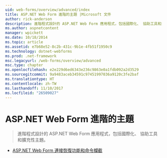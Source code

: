 ```yaml
---
uid: web-forms/overview/advanced/index
title: ASP.NET Web Form 進階的主題 |Microsoft 文件
author: rick-anderson
description: 進階程式設計的 ASP.NET Web Form 應用程式，包括國際化、 協助工具和擴充性主題。
ms.author: aspnetcontent
manager: wpickett
ms.date: 10/18/2014
ms.topic: article
ms.assetid: e7b68e52-8c2b-431c-9b1e-4fb51f1950c9
ms.technology: dotnet-webforms
ms.prod: .net-framework
msc.legacyurl: /web-forms/overview/advanced
msc.type: chapter
ms.openlocfilehash: e2e229d6ed6343e236c9863e0a1fdb092a2d3529
ms.sourcegitcommit: 9a9483aceb34591c97451997036a9120c3fe2baf
ms.translationtype: HT
ms.contentlocale: zh-TW
ms.lasthandoff: 11/10/2017
ms.locfileid: "26509027"
---
```

<a name="aspnet-web-forms-advanced-topics"></a>ASP.NET Web Form 進階的主題
====================
> 進階程式設計的 ASP.NET Web Form 應用程式，包括國際化、 協助工具和擴充性主題。


- [ASP.NET Web Form 連接恢復功能和命令攔截](aspnet-web-forms-connection-resiliency-and-command-interception.md)
